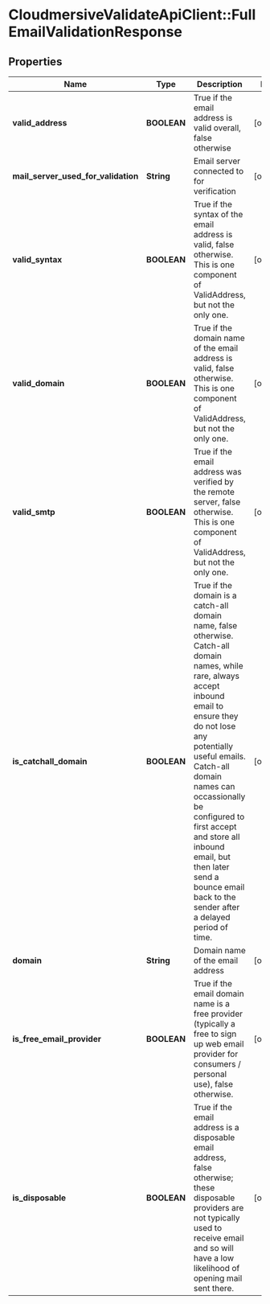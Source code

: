 # CloudmersiveValidateApiClient::FullEmailValidationResponse

## Properties
Name | Type | Description | Notes
------------ | ------------- | ------------- | -------------
**valid_address** | **BOOLEAN** | True if the email address is valid overall, false otherwise | [optional] 
**mail_server_used_for_validation** | **String** | Email server connected to for verification | [optional] 
**valid_syntax** | **BOOLEAN** | True if the syntax of the email address is valid, false otherwise.  This is one component of ValidAddress, but not the only one. | [optional] 
**valid_domain** | **BOOLEAN** | True if the domain name of the email address is valid, false otherwise.  This is one component of ValidAddress, but not the only one. | [optional] 
**valid_smtp** | **BOOLEAN** | True if the email address was verified by the remote server, false otherwise.  This is one component of ValidAddress, but not the only one. | [optional] 
**is_catchall_domain** | **BOOLEAN** | True if the domain is a catch-all domain name, false otherwise.  Catch-all domain names, while rare, always accept inbound email to ensure they do not lose any potentially useful emails.  Catch-all domain names can occassionally be configured to first accept and store all inbound email, but then later send a bounce email back to the sender after a delayed period of time. | [optional] 
**domain** | **String** | Domain name of the email address | [optional] 
**is_free_email_provider** | **BOOLEAN** | True if the email domain name is a free provider (typically a free to sign up web email provider for consumers / personal use), false otherwise. | [optional] 
**is_disposable** | **BOOLEAN** | True if the email address is a disposable email address, false otherwise; these disposable providers are not typically used to receive email and so will have a low likelihood of opening mail sent there. | [optional] 


